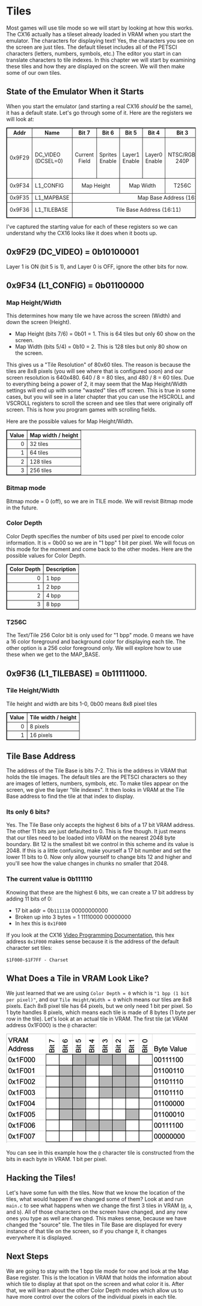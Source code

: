 # Tiles
Most games will use tile mode so we will start by looking at how this works. The CX16 actually has a tileset already loaded in VRAM when you start the emulator. The characters for displaying text! Yes, the characters you see on the screen are just tiles. The default tileset includes all of the PETSCI characters (letters, numbers, symbols, etc.) The editor you start in can translate characters to tile indexes. In this chapter we will start by examining these tiles and how they are displayed on the screen. We will then make some of our own tiles.

## State of the Emulator When it Starts
When you start the emulator (and starting a real CX16 _should_ be the same), it has a default state. Let's go through some of it. Here are the registers we will look at:

<table>
<thead>
    <tr>
		<th>Addr</th>
		<th>Name</th>
		<th>Bit&nbsp;7</th>
		<th>Bit&nbsp;6</th>
		<th>Bit&nbsp;5 </th>
		<th>Bit&nbsp;4</th>
		<th>Bit&nbsp;3 </th>
		<th>Bit&nbsp;2</th>
		<th>Bit&nbsp;1 </th>
		<th>Bit&nbsp;0</th>
	</tr>
</thead>
<tbody>
	<tr>
		<td>0x9F29</td>
		<td>DC_VIDEO (DCSEL=0)</td>
		<td colspan="1" align="center">Current Field</td>
		<td colspan="1" align="center">Sprites Enable</td>
		<td colspan="1" align="center">Layer1 Enable</td>
		<td colspan="1" align="center">Layer0 Enable</td>
		<td colspan="1" align="center">NTSC/RGB: 240P</td>
		<td colspan="1" align="center">NTSC: Chroma Disable / RGB: HV Sync </td>
		<td colspan="2" align="center">Output Mode</td>
	</tr>
	<tr>
		<td>0x9F34</td>
		<td>L1_CONFIG</td>
		<td colspan="2" align="center">Map Height</td>
		<td colspan="2" align="center">Map Width</td>
		<td colspan="1" align="center">T256C</td>
		<td colspan="1" align="center">Bitmap Mode</td>
		<td colspan="2" align="center">Color Depth</td>
	</tr>
	<tr>
		<td>0x9F35</td>
		<td>L1_MAPBASE</td>
		<td colspan="8" align="center">Map Base Address (16:9)</td>
	</tr>
	<tr>
		<td>0x9F36</td>
		<td>L1_TILEBASE</td>
		<td colspan="6" align="center">Tile Base Address (16:11)</td>
		<td colspan="1" align="center">Tile Height</td>
		<td colspan="1" align="center">Tile Width</td>
	</tr>
</tbody>
</table>

I've captured the starting value for each of these registers so we can understand why the CX16 looks like it does when it boots up.

## 0x9F29 (DC_VIDEO) = 0b10100001
Layer 1 is ON (bit 5 is 1), and Layer 0 is OFF, ignore the other bits for now.

## 0x9F34 (L1_CONFIG) = 0b01100000
### Map Height/Width
This determines how many tile we have across the screen (Width) and down the screen (Height).
- Map Height (bits 7/6) = 0b01 = 1. This is 64 tiles but only 60 show on the screen.
- Map Width (bits 5/4) = 0b10 = 2. This is 128 tiles but only 80 show on the screen.

This gives us a "Tile Resolution" of 80x60 tiles. The reason is because the tiles are 8x8 pixels (you will see where that is configured soon) and our screen resolution is 640x480. 640 / 8 = 80 tiles, and 480 / 8 = 60 tiles. Due to everything being a power of 2, it may seem that the Map Height/Width settings will end up with some "wasted" tiles off screen. This is true in some cases, but you will see in a later chapter that you can use the HSCROLL and VSCROLL registers to scroll the screen and see tiles that were originally off screen. This is how you program games with scrolling fields.

Here are the possible values for Map Height/Width.
<table>
<thead>
	<tr>
		<th align="right">Value</th>
		<th>Map width / height</th>
	</tr>
</thead>
<tbody>
	<tr>
		<td align="right">0</td>
		<td>32 tiles</td>
	</tr>
	<tr>
		<td align="right">1</td>
		<td>64 tiles</td>
	</tr>
	<tr>
		<td align="right">2</td>
		<td>128 tiles</td>
	</tr>
	<tr>
		<td align="right">3</td>
		<td>256 tiles</td>
	</tr>
</tbody>
</table>

### Bitmap mode
Bitmap mode = 0 (off), so we are in TILE mode. We will revisit Bitmap mode in the future.

### Color Depth
Color Depth specifies the number of bits used per pixel to encode color information. It is = 0b00 so we are in "1 bpp" 1 bit per pixel. We will focus on this mode for the moment and come back to the other modes. Here are the possible values for Color Depth.

<table>
<thead>
	<tr>
		<th align="right">Color Depth</th>
		<th>Description</th>
	</tr>
</thead>
<tbody>
	<tr>
		<td align="right">0</td>
		<td>1 bpp</td>
	</tr>
	<tr>
		<td align="right">1</td>
		<td>2 bpp</td>
	</tr>
	<tr>
		<td align="right">2</td>
		<td>4 bpp</td>
	</tr>
	<tr>
		<td align="right">3</td>
		<td>8 bpp</td>
	</tr>
</tbody>
</table>

### T256C
The Text/Tile 256 Color bit is only used for "1 bpp" mode. 0 means we have a 16 color foreground and background color for displaying each tile. The other option is a 256 color foreground only. We will explore how to use these when we get to the MAP_BASE.


## 0x9F36 (L1_TILEBASE) = 0b11111000.
### Tile Height/Width
Tile height and width are bits 1-0, 0b00 means 8x8 pixel tiles

<table>
<thead>
	<tr>
		<th align="right">Value</th>
		<th>Tile width / height</th>
	</tr>
</thead>
<tbody>
	<tr>
		<td align="right">0</td>
		<td>8 pixels</td>
	</tr>
	<tr>
		<td align="right">1</td>
		<td>16 pixels</td>
	</tr>
</tbody>
</table>

## Tile Base Address
The address of the Tile Base is bits 7-2. This is the address in VRAM that holds the tile images. The default tiles are the PETSCI characters so they are images of letters, numbers, symbols, etc. To make tiles appear on the screen, we give the layer "tile indexes". It then looks in VRAM at the Tile Base address to find the tile at that index to display.

### Its only 6 bits?
Yes. The Tile Base only accepts the highest 6 bits of a 17 bit VRAM address. The other 11 bits are just defaulted to 0. This is fine though. It just means that our tiles need to be loaded into VRAM on the nearest 2048 byte boundary. Bit 12 is the smallest bit we control in this scheme and its value is 2048. If this is a little confusing, make yourself a 17 bit number and set the lower 11 bits to 0. Now only allow yourself to change bits 12 and higher and you'll see how the value changes in chunks no smaller that 2048.

### The current value is 0b111110
Knowing that these are the highest 6 bits, we can create a 17 bit address by adding 11 bits of 0: 
- 17 bit addr = 0b`111110` 00000000000
- Broken up into 3 bytes = 1 11110000 00000000
- In hex this is `0x1F000`

If you look at the CX16 [Video Programming Documentation](https://github.com/X16Community/x16-docs/blob/master/X16%20Reference%20-%2008%20-%20Video%20Programming.md), this hex address `0x1F000` makes sense because it is the address of the default character set tiles:

`$1F000-$1F7FF - Charset`

## What Does a Tile in VRAM Look Like?
We just learned that we are using `Color Depth = 0` which is `"1 bpp (1 bit per pixel)"`, and our `Tile Height/Width = 0` which means our tiles are 8x8 pixels. Each 8x8 pixel tile has 64 pixels, but we only need 1 bit per pixel. So 1 byte handles 8 pixels, which means each tile is made of 8 bytes (1 byte per row in the tile). Let's look at an actual tile in VRAM. The first tile (at VRAM address 0x1F000) is the `@` character:

![1 bpp tile](1bpp-tile.jpg)

You can see in this example how the `@` character tile is constructed from the bits in each byte in VRAM. 1 bit per pixel.

## Hacking the Tiles!
Let's have some fun with the tiles. Now that we know the location of the tiles, what would happen if we changed some of them? Look at and run `main.c` to see what happens when we change the first 3 tiles in VRAM (`@`, `a`, and `b`). All of those characters on the screen have changed, and any new ones you type as well are changed. This makes sense, because we have changed the "source" tile. The tiles in Tile Base are displayed for every instance of that tile on the screen, so if you change it, it changes everywhere it is displayed.

## Next Steps
We are going to stay with the 1 bpp tile mode for now and look at the Map Base register. This is the location in VRAM that holds the information about which tile to display at that spot on the screen and what color it is. After that, we will learn about the other Color Depth modes which allow us to have more control over the colors of the individual pixels in each tile.


<style>
table, th, td {
  border: 1px solid;
}
</style>
